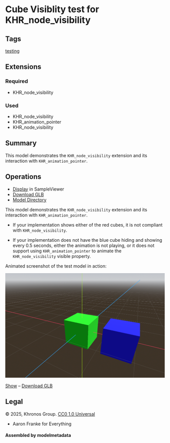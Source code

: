 # Cube Visiblity test for KHR_node_visibility

## Tags

[testing](../Models-testing.md)

## Extensions

### Required

* KHR_node_visibility

### Used

* KHR_node_visibility
* KHR_animation_pointer
* KHR_node_visibility

## Summary

This model demonstrates the `KHR_node_visibility` extension and its interaction with `KHR_animation_pointer`.

## Operations

* [Display](https://github.khronos.org/glTF-Sample-Viewer-Release/?model=https://raw.GithubUserContent.com/KhronosGroup/glTF-Sample-Assets/main/./Models/CubeVisibility/glTF-Binary/CubeVisibility.glb) in SampleViewer
* [Download GLB](https://raw.GithubUserContent.com/KhronosGroup/glTF-Sample-Assets/main/./Models/CubeVisibility/glTF-Binary/CubeVisibility.glb)
* [Model Directory](./)

This model demonstrates the `KHR_node_visibility` extension and its interaction with `KHR_animation_pointer`.

- If your implementation shows either of the red cubes, it is not compliant with `KHR_node_visibility`.

- If your implementation does not have the blue cube hiding and showing every 0.5 seconds, either the animation is not playing, or it does not support using `KHR_animation_pointer` to animate the `KHR_node_visibility` visible property.

Animated screenshot of the test model in action:

![Cube Visibility](screenshot/screenshot_animated.webp)

[Show](https://gltf-interactivity.needle.tools?model=https://raw.githubusercontent.com/KhronosGroup/glTF-Sample-Assets/main/Models/CubeVisibility/glTF-Binary/CubeVisibility.glb) – [Download GLB](https://raw.githubusercontent.com/KhronosGroup/glTF-Sample-Assets/main/Models/CubeVisibility/glTF-Binary/CubeVisibility.glb)


## Legal

&copy; 2025, Khronos Group. [CC0 1.0 Universal](https://creativecommons.org/publicdomain/zero/1.0/legalcode)

 - Aaron Franke for Everything

#### Assembled by modelmetadata